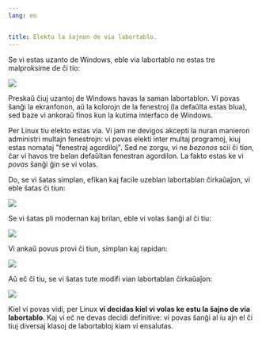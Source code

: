 ```yaml
---
lang: eo


title: Elektu la ŝajnon de via labortablo.
---
```


Se vi estas uzanto de Windows, eble via labortablo ne estas tre malproksime de ĉi tio:

<img src="Images/windows_vista.jpg" />

Preskaŭ ĉiuj uzantoj de Windows havas la saman labortablon. Vi povas ŝanĝi la ekranfonon, aŭ la kolorojn de la fenestroj (la defaŭlta estas blua), sed baze vi ankoraŭ finos kun la kutima interfaco de Windows.

Per Linux tiu elekto estas via. Vi jam ne devigos akcepti la nuran manieron administri multajn fenestrojn: vi povas elekti inter multaj programoj, kiuj estas nomataj "fenestraj agordiloj". Sed ne zorgu, vi ne <i>bezonos</i> scii ĉi tion, ĉar vi havos tre belan defaŭltan fenestran agordilon. La fakto estas ke vi <i>povas</i> ŝanĝi ĝin se vi volas.

Do, se vi ŝatas simplan, efikan kaj facile uzeblan labortablan ĉirkaŭaĵon, vi eble ŝatas ĉi tiun:

<img src="Images/ubuntu.jpg"/>

Se vi ŝatas pli modernan kaj brilan, eble vi volas ŝanĝi al ĉi tiu:

<img src="Images/kde.png" />

Vi ankaŭ povus provi ĉi tiun, simplan kaj rapidan:

<img src="Images/xfce.jpg" />

Aŭ eĉ ĉi tiu, se vi ŝatas tute modifi vian labortablan ĉirkaŭaĵon:

<img src="Images/wm.jpg" />

Kiel vi povas vidi, per Linux <b>vi decidas kiel vi volas ke estu la ŝajno de via labortablo</b>. Kaj vi eĉ ne devas decidi definitive: vi povas ŝanĝi al iu ajn el ĉi tiuj diversaj klasoj de labortabloj kiam vi ensalutas.




